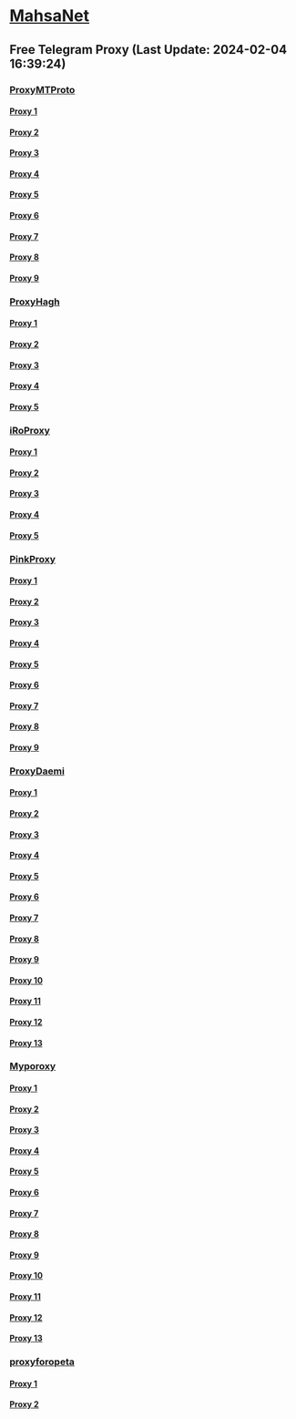 
# [MahsaNet](https://t.me/mahsa_net)
## Free Telegram Proxy (Last Update: 2024-02-04 16:39:24)
### [ProxyMTProto](https://t.me/ProxyMTProto)
#### [Proxy 1](tg://proxy?server=116.203.131.94&port=443&secret=3fQ1mpsyX_HR5QhN8OD3U3s)
#### [Proxy 2](tg://proxy?server=168.119.127.75&port=443&secret=3fQ1mpsyX_HR5QhN8OD3U3s)
#### [Proxy 3](tg://proxy?server=49.13.120.124&port=65097&secret=FgMBAgABAAH8AwOG4kw63Q%3D%3D)
#### [Proxy 4](tg://proxy?server=94.130.207.213&port=7443&secret=FgMBAgABAAH8AwOG4kw63Q==)
#### [Proxy 5](tg://proxy?server=116.202.211.126&port=7443&secret=FgMBAgABAAH8AwOG4kw63Q==)
#### [Proxy 6](tg://proxy?server=49.12.0.199&port=3443&secret=FgMBAgABAAH8AwOG4kw63Q%3D%3D)
#### [Proxy 7](tg://proxy?server=94.130.189.54&port=3443&secret=FgMBAgABAAH8AwOG4kw63Q%3D%3D)
#### [Proxy 8](tg://proxy?server=49.13.204.159&port=3443&secret=FgMBAgABAAH8AwOG4kw63Q%3D%3D)
#### [Proxy 9](tg://proxy?server=144.76.177.207&port=8580&secret=FgMBAgABAAH8AwOG4kw63Q==)
### [ProxyHagh](https://t.me/ProxyHagh)
#### [Proxy 1](tg://proxy?server=188.40.241.210&port=7585&secret=FgMBAgABAAH8AwOG4kw63Q%3D%3D)
#### [Proxy 2](tg://proxy?server=188.40.241.210&port=7585&secret=FgMBAgABAAH8AwOG4kw63Q%3D%3D)
#### [Proxy 3](tg://proxy?server=188.40.241.210&port=7585&secret=FgMBAgABAAH8AwOG4kw63Q%3D%3D)
#### [Proxy 4](tg://proxy?server=188.40.241.210&port=7585&secret=FgMBAgABAAH8AwOG4kw63Q%3D%3D)
#### [Proxy 5](tg://proxy?server=188.40.241.210&port=7585&secret=FgMBAgABAAH8AwOG4kw63Q%3D%3D)
### [iRoProxy](https://t.me/iRoProxy)
#### [Proxy 1](tg://proxy?server=176.9.39.109&port=250&secret=FgMBAgABAAH8AwOG4kw63Q%3D%3D)
#### [Proxy 2](tg://proxy?server=136.243.132.238&port=250&secret=FgMBAgABAAH8AwOG4kw63Q%3D%3D)
#### [Proxy 3](tg://proxy?server=144.76.237.3&port=6&secret=FgMBAgABAAH8AwOG4kw63Q==)
#### [Proxy 4](tg://proxy?server=178.63.67.53&port=443&secret=FgMBAgABAAH8AwOG4kw63Q%3D%3D)
#### [Proxy 5](tg://proxy?server=213.227.135.151&port=20&secret=FgMBAgABAAH8AwOG4kw63Q%3D%3D)
### [PinkProxy](https://t.me/PinkProxy)
#### [Proxy 1](tg://proxy?server=128.140.60.175&port=4045&secret=FgMBAgABAAH8AwOG4kw63Q==)
#### [Proxy 2](tg://proxy?server=49.12.47.201&port=4045&secret=FgMBAgABAAH8AwOG4kw63Q==)
#### [Proxy 3](tg://proxy?server=49.13.80.221&port=4045&secret=FgMBAgABAAH8AwOG4kw63Q==)
#### [Proxy 4](tg://proxy?server=49.13.135.114&port=4045&secret=FgMBAgABAAH8AwOG4kw63Q==)
#### [Proxy 5](tg://proxy?server=157.90.241.143&port=4045&secret=FgMBAgABAAH8AwOG4kw63Q==)
#### [Proxy 6](tg://proxy?server=49.12.47.201&port=4045&secret=FgMBAgABAAH8AwOG4kw63Q==)
#### [Proxy 7](tg://proxy?server=49.13.133.175&port=4045&secret=FgMBAgABAAH8AwOG4kw63Q==)
#### [Proxy 8](tg://proxy?server=159.69.250.103&port=4045&secret=FgMBAgABAAH8AwOG4kw63Q==)
#### [Proxy 9](tg://proxy?server=159.69.122.138&port=4045&secret=FgMBAgABAAH8AwOG4kw63Q==)
### [ProxyDaemi](https://t.me/ProxyDaemi)
#### [Proxy 1](tg://proxy?server=195.201.109.31&port=250&secret=FgMBAgABAAH8AwOG4kw63Q%3D%3D)
#### [Proxy 2](tg://proxy?server=88.99.164.174&port=250&secret=FgMBAgABAAH8AwOG4kw63Q%3D%3D)
#### [Proxy 3](tg://proxy?server=195.201.109.238&port=250&secret=FgMBAgABAAH8AwOG4kw63Q%3D%3D)
#### [Proxy 4](tg://proxy?server=176.9.238.184&port=250&secret=FgMBAgABAAH8AwOG4kw63Q%3D%3D)
#### [Proxy 5](tg://proxy?server=195.201.164.100&port=250&secret=FgMBAgABAAH8AwOG4kw63Q%3D%3D)
#### [Proxy 6](tg://proxy?server=148.251.3.82&port=250&secret=FgMBAgABAAH8AwOG4kw63Q%3D%3D)
#### [Proxy 7](tg://proxy?server=195.201.246.151&port=250&secret=FgMBAgABAAH8AwOG4kw63Q%3D%3D)
#### [Proxy 8](tg://proxy?server=178.63.89.175&port=6&secret=FgMBAgABAAH8AwOG4kw63Q==)
#### [Proxy 9](tg://proxy?server=88.99.250.220&port=6&secret=FgMBAgABAAH8AwOG4kw63Q==)
#### [Proxy 10](tg://proxy?server=46.4.78.150&port=6&secret=FgMBAgABAAH8AwOG4kw63Q==)
#### [Proxy 11](tg://proxy?server=95.217.78.206&port=250&secret=FgMBAgABAAH8AwOG4kw63Q%3D%3D)
#### [Proxy 12](tg://proxy?server=144.76.83.123&port=250&secret=FgMBAgABAAH8AwOG4kw63Q%3D%3D)
#### [Proxy 13](tg://proxy?server=188.213.0.110&port=8085&secret=FgMBAgABAAH8AwOG4kw63Q==)
### [Myporoxy](https://t.me/Myporoxy)
#### [Proxy 1](tg://proxy?server=195.201.220.191&port=8770&secret=FgMBAgABAAH8AwOG4kw63Q==)
#### [Proxy 2](tg://proxy?server=188.34.183.84&port=4550&secret=FpABAiIBhwH8AwOG42xL3Q==)
#### [Proxy 3](tg://proxy?server=116.202.111.134&port=4550&secret=FpABAiIBhwH8AwOG42xL3Q==)
#### [Proxy 4](tg://proxy?server=49.13.5.40&port=8770&secret=FgMBAgABAAH8AwOG4kw63Q==)
#### [Proxy 5](tg://proxy?server=49.13.71.52&port=8770&secret=FgMBAgABAAH8AwOG4kw63Q==)
#### [Proxy 6](tg://proxy?server=94.130.171.81&port=4550&secret=FpABAiIBhwH8AwOG42xL3Q==)
#### [Proxy 7](tg://proxy?server=195.201.220.191&port=8770&secret=FgMBAgABAAH8AwOG4kw63Q==)
#### [Proxy 8](tg://proxy?server=23.88.34.155&port=8770&secret=FgMBAgABAAH8AwOG4kw63Q==)
#### [Proxy 9](tg://proxy?server=128.140.117.86&port=4550&secret=FpABAiIBhwH8AwOG42xL3Q==)
#### [Proxy 10](tg://proxy?server=116.202.111.134&port=4550&secret=FpABAiIBhwH8AwOG42xL3Q==)
#### [Proxy 11](tg://proxy?server=49.13.5.40&port=8770&secret=FgMBAgABAAH8AwOG4kw63Q==)
#### [Proxy 12](tg://proxy?server=49.13.71.52&port=8770&secret=FgMBAgABAAH8AwOG4kw63Q==)
#### [Proxy 13](tg://proxy?server=94.130.171.81&port=4550&secret=FpABAiIBhwH8AwOG42xL3Q==)
### [proxyforopeta](https://t.me/proxyforopeta)
#### [Proxy 1](tg://proxy?server=178.63.89.175&port=6&secret=FgMBAgABAAH8AwOG4kw63Q%3D%3D)
#### [Proxy 2](tg://proxy?server=195.201.196.18&port=250&secret=FgMBAgABAAH8AwOG4kw63Q%3D%3D)

    